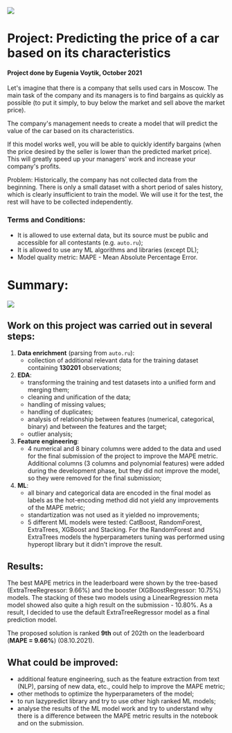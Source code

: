 <img src="https://whatcar.vn/media/2018/09/car-lot-940x470.jpg" />

# Project: Predicting the price of a car based on its characteristics

#### Project done by Eugenia Voytik, October 2021

Let's imagine that there is a company that sells used cars in Moscow. The main task of the company and its managers is to find bargains as quickly as possible (to put it simply, to buy below the market and sell above the market price).

The company's management needs to create a model that will predict the value of the car based on its characteristics.

If this model works well, you will be able to quickly identify bargains (when the price desired by the seller is lower than the predicted market price). This will greatly speed up your managers' work and increase your company's profits.

Problem: Historically, the company has not collected data from the beginning. There is only a small dataset with a short period of sales history, which is clearly insufficient to train the model. We will use it for the test, the rest will have to be collected independently.

### Terms and Conditions:

- It is allowed to use external data, but its source must be public and accessible for all contestants (e.g. `auto.ru`);
- It is allowed to use any ML algorithms and libraries (except DL);
- Model quality metric: MAPE - Mean Absolute Percentage Error.

# Summary:
![](https://rgchannel.edu.sg/wp-content/uploads/2018/04/OGMT8M0-1024x694.jpg)

## Work on this project was carried out in several steps:

1. **Data enrichment** (parsing from `auto.ru`):
    - collection of additional relevant data for the training dataset containing **130201** observations;
2. **EDA**:
    - transforming the training and test datasets into a unified form and merging them;
    - cleaning and unification of the data;
    - handling of missing values;
    - handling of duplicates;
    - analysis of relationship between features (numerical, categorical, binary) and between the features and the target;
    - outlier analysis;
3. **Feature engineering**:
    - 4 numerical and 8 binary columns were added to the data and used for the final submission of the project to improve the MAPE metric. Additional columns (3 columns and polynomial features) were added during the development phase, but they did not improve the model, so they were removed for the final submission;
4. **ML**:
    - all binary and categorical data are encoded in the final model as labels as the hot-encoding method did not yield any improvements of the MAPE metric;
    - standartization was not used as it yielded no improvements;
    - 5 different ML models were tested: CatBoost, RandomForest, ExtraTrees, XGBoost and Stacking. For the RandomForest and ExtraTrees models the hyperparameters tuning was performed using hyperopt library but it didn't improve the result.

## Results:
The best MAPE metrics in the leaderboard were shown by the tree-based (ExtraTreeRegressor: 9.66%) and the booster (XGBoostRegressor: 10.75%) models. The stacking of these two models using a LinearRegression meta model showed also quite a high result on the submission - 10.80%. As a result, I decided to use the default ExtraTreeRegressor model as a final prediction model.

The proposed solution is ranked **9th** out of 202th on the leaderboard (**MAPE = 9.66%**) (08.10.2021).

## What could be improved:
- additional feature engineering, such as the feature extraction from text (NLP), parsing of new data, etc., could help to improve the MAPE metric;
- other methods to optimize the hyperparameters of the model;
- to run lazypredict library and try to use other high ranked ML models;
- analyse the results of the ML model work and try to understand why there is a difference between the MAPE metric results in the notebook and on the submission.
